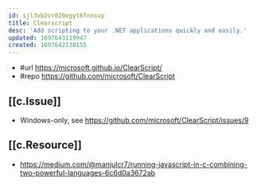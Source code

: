 ```yaml
---
id: sjl3vb2vr020xgyt6fnnsvp
title: Clearscript
desc: 'Add scripting to your .NET applications quickly and easily.'
updated: 1697643119947
created: 1697642138155
---
```


- #url https://microsoft.github.io/ClearScript/
- #repo https://github.com/microsoft/ClearScript

## [[c.Issue]]

- Windows-only, see https://github.com/microsoft/ClearScript/issues/9

## [[c.Resource]]

- https://medium.com/@manjulcr7/running-javascript-in-c-combining-two-powerful-languages-6c6d0a3672ab